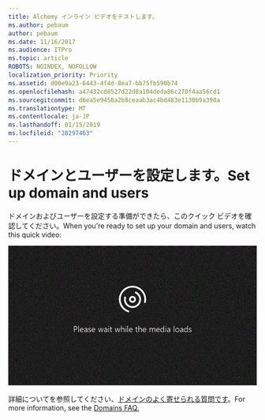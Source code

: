 ```yaml
---
title: Alchemy インライン ビデオをテストします。
ms.author: pebaum
author: pebaum
ms.date: 11/16/2017
ms.audience: ITPro
ms.topic: article
ROBOTS: NOINDEX, NOFOLLOW
localization_priority: Priority
ms.assetid: d00e9a23-6443-4f4d-8ea7-bb75fb590b74
ms.openlocfilehash: a47432cd8527d22d8a104deda86c270f4aa56cd1
ms.sourcegitcommit: d6ea5e9458a2b8ceaab3ac4bd483e1130b9a398a
ms.translationtype: MT
ms.contentlocale: ja-JP
ms.lasthandoff: 01/15/2019
ms.locfileid: "28297463"
---
```

# <a name="set-up-domain-and-users"></a><span data-ttu-id="c8e68-102">ドメインとユーザーを設定します。</span><span class="sxs-lookup"><span data-stu-id="c8e68-102">Set up domain and users</span></span>

<span data-ttu-id="c8e68-103">ドメインおよびユーザーを設定する準備ができたら、このクイック ビデオを確認してください。</span><span class="sxs-lookup"><span data-stu-id="c8e68-103">When you're ready to set up your domain and users, watch this quick video:</span></span>
  
![お使いのブラウザーはビデオをサポートしいていません。Microsoft Silverlight、Adobe Flash Player、または Internet Explorer 9 をインストールしてください。](media/MSN_Video_Widget.gif)
  
<span data-ttu-id="c8e68-106">詳細についてを参照してください、[ドメインのよく寄せられる質問です](https://support.office.com/article/1272bad0-4bd4-4796-8005-67d6fb3afc5a.aspx)。</span><span class="sxs-lookup"><span data-stu-id="c8e68-106">For more information, see the [Domains FAQ.](https://support.office.com/article/1272bad0-4bd4-4796-8005-67d6fb3afc5a.aspx)</span></span>
  


